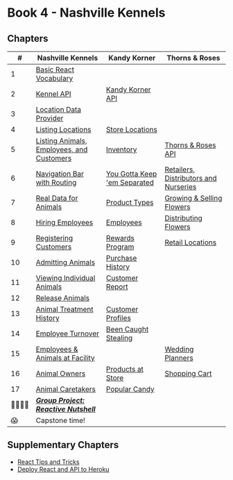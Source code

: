 # Book 4 - Nashville Kennels

## Chapters

| #  | Nashville Kennels | Kandy Korner | Thorns &amp; Roses |
|--|--|--|--|
| 1 | [Basic React Vocabulary](./chapters/REACT_BASICS.md) |  |   |
| 2 | [Kennel API](./chapters/KENNEL_API.md) | [Kandy Korner API](./chapters/KANDY_API.md) |   |
| 3 | [Location Data Provider](./chapters/DATA_PROVIDER.md) |  |   |
| 4 | [Listing Locations](./chapters/LIST_USECONTEXT.md) | [Store Locations](./chapters/KK_STORES.md) |   |
| 5 | [Listing Animals, Employees, and Customers](./chapters/LIVE_DATA.md) | [Inventory](./chapters/KK_INVENTORY.md) | [Thorns &amp; Roses API](./chapters/TR_API.md) |
| 6 | [Navigation Bar with Routing](./chapters/ROUTING.md) | [You Gotta Keep 'em Separated](./chapters/KK_ROUTING.md) | [Retailers, Distributors and Nurseries](./chapters/TH_NAVBAR.md)  |
| 7 | [Real Data for Animals](./chapters/MULTIPLE_PROVIDERS.md) | [Product Types](./chapters/KK_PRODUCT_TYPES.md) | [Growing &amp; Selling Flowers](./chapters/TR_NURSERIES.md) |
| 8 | [Hiring Employees](./chapters/FORMS_USEREF.md) | [Employees](./chapters/KK_EMPLOYEES.md) | [Distributing Flowers](./chapters/TR_DISTRIBUTORS.md) |
| 9 | [Registering Customers](./chapters/AUTHENTICATION.md) | [Rewards Program](./chapters/KK_CUSTOMERS.md) | [Retail Locations](./chapters/TH_RETAILERS.md) |
| 10 | [Admitting Animals](./chapters/ADMIT_ANIMAL.md) | [Purchase History](./chapters/KK_PURCHASES.md) |   |
| 11 | [Viewing Individual Animals](./chapters/DYNAMIC_ROUTING.md) | [Customer Report](./chapters/KK_REPORT.md) |  |
| 12 | [Release Animals](./chapters/DELETE.md) |  |   |
| 13 | [Animal Treatment History](./chapters/EDIT.md) | [Customer Profiles](./chapters/KK_PROFILES.md) |  |
| 14 | [Employee Turnover](./chapters/DELETE.md) | [Been Caught Stealing](./chapters/KK_DELETE.md) |   |
| 15 | [Employees &amp; Animals at Facility](./chapters/FACILITY_PROVIDERS.md) |  | [Wedding Planners](./chapters/TR_PURCHASING.md) |
| 16 | [Animal Owners](./chapters/ANIMAL_PROVIDERS.md) | [Products at Store](./chapters/KK_STORE_PROVIDERS.md) | [Shopping Cart](./chapters/TR_SHOPPING_CART.md) |
| 17 | [Animal Caretakers](./chapters/EMPLOYEE_PROVIDERS.md) | [Popular Candy](./chapters/KK_CANDY_PROVIDERS.md) |   |
| 👨‍👨‍👦‍👦 | [**_Group Project: Reactive Nutshell_**](./chapters/REACT_NUTSHELL.md) |  |   |
| 😱 | Capstone time! |  |   |


## Supplementary Chapters

* [React Tips and Tricks](./chapters/REACT_TIPS.md)
* [Deploy React and API to Heroku](./chapters/JSON_SERVER_HEROKU.md)
